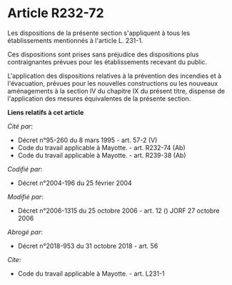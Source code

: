 # Article R232-72

Les dispositions de la présente section s'appliquent à tous les établissements mentionnés à l'article L. 231-1. 

Ces dispositions sont prises sans préjudice des dispositions plus contraignantes prévues pour les établissements recevant du
public. 

L'application des dispositions relatives à la prévention des incendies et à l'évacuation, prévues pour les nouvelles
constructions ou les nouveaux aménagements à la section IV du chapitre IX du présent titre, dispense de l'application des
mesures équivalentes de la présente section.

**Liens relatifs à cet article**

_Cité par_:

  - Décret n°95-260 du 8 mars 1995 - art. 57-2 (V)
  - Code du travail applicable à Mayotte. - art. R232-74 (Ab)
  - Code du travail applicable à Mayotte. - art. R239-38 (Ab)

_Codifié par_:

  - Décret n°2004-196 du 25 février 2004

_Modifié par_:

  - Décret n°2006-1315 du 25 octobre 2006 - art. 12 () JORF 27 octobre 2006

_Abrogé par_:

  - Décret n°2018-953 du 31 octobre 2018 - art. 56

_Cite_:

  - Code du travail applicable à Mayotte. - art. L231-1
